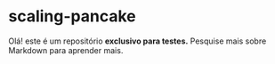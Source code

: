 # scaling-pancake

Olá! este é um repositório **exclusivo para testes.** Pesquise mais sobre Markdown para aprender mais.